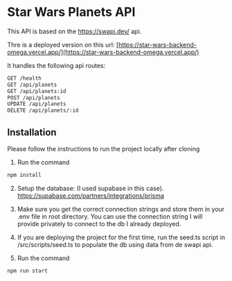 # Star Wars Planets API

This API is based on the https://swapi.dev/ api.

Thre is a deployed version on this url: [https://star-wars-backend-omega.vercel.app/](https://star-wars-backend-omega.vercel.app/)

It handles the following api routes:

```bash
GET /health
GET /api/planets
GET /api/planets:id
POST /api/planets
UPDATE /api/planets
DELETE /api/planets/:id
```

## Installation

Please follow the instructions to run the project locally after cloning

1. Run the command

```bash
npm install
```

2. Setup the database: (I used supabase in this case). https://supabase.com/partners/integrations/prisma
3. Make sure you get the correct connection strings and store them in your .env file in root directory. You can use the connection string I will provide privately to connect to the db I already deployed.

4. If you are deploying the project for the first time, run the seed.ts script in /src/scripts/seed.ts to populate the db using data from de swapi api.

5. Run the command

```bash
npm run start
```
